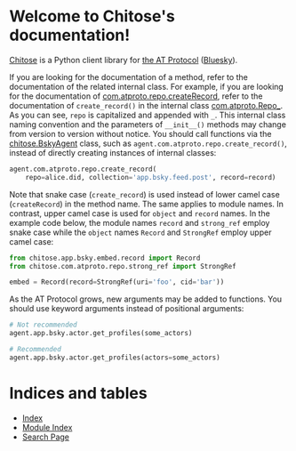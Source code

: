 # Welcome to Chitose's documentation!

[Chitose](https://github.com/mnogu/chitose) is a Python client library
for [the AT Protocol](https://atproto.com/)
([Bluesky](https://blueskyweb.xyz/)).

If you are looking for the documentation of a method, refer to the
documentation of the related internal class.
For example, if you are looking for the documentation of
[com.atproto.repo.createRecord](https://github.com/bluesky-social/atproto/blob/main/lexicons/com/atproto/repo/createRecord.json),
refer to the documentation of `create_record()` in the internal class
[com.atproto.Repo_](chitose.com.atproto.repo.rst#chitose.com.atproto.repo.Repo_).
As you can see, `repo` is capitalized and appended with `_`.
This internal class naming convention
and the parameters of `__init__()` methods
may change from version to version without notice.
You should call functions via the [chitose.BskyAgent](chitose.rst#chitose.BskyAgent) class,
such as `agent.com.atproto.repo.create_record()`,
instead of directly creating instances of internal classes:

``` python
agent.com.atproto.repo.create_record(
    repo=alice.did, collection='app.bsky.feed.post', record=record)
```

Note that snake case (`create_record`) is used
instead of lower camel case (`createRecord`) in the method name.
The same applies to module names.
In contrast, upper camel case is used for `object` and `record` names.
In the example code below,
the module names `record` and `strong_ref` employ snake case
while the `object` names `Record` and `StrongRef` employ upper camel case:

``` python
from chitose.app.bsky.embed.record import Record
from chitose.com.atproto.repo.strong_ref import StrongRef

embed = Record(record=StrongRef(uri='foo', cid='bar'))
```

As the AT Protocol grows, new arguments may be added to functions.
You should use keyword arguments instead of positional arguments:

``` python
# Not recommended
agent.app.bsky.actor.get_profiles(some_actors)

# Recommended
agent.app.bsky.actor.get_profiles(actors=some_actors)
```

# Indices and tables

- [Index](genindex)
- [Module Index](py-modindex)
- [Search Page](search)
